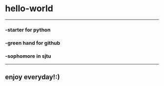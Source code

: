 # hello-world
---
### -starter for python  
### -green hand for github  
### -sophomore in sjtu
---
## **enjoy everyday!:)**
